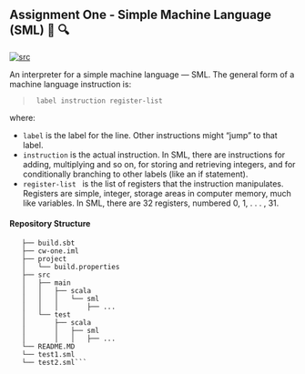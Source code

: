 ## Assignment One - Simple Machine Language (SML) :bookmark_tabs: :mag:    

[![src](https://img.shields.io/badge/source-main-brightgreen.svg)][main]


[main]: https://github.com/BBK-PiJ-2016-52/SDP/tree/master/coursework/cw-one/src/main/scala/sml

An interpreter for a simple machine language — SML. The general form of
a machine language instruction is:  
> ``` label instruction register-list``` 

where:  
- ```label``` 
 is the label for the line.
Other instructions might “jump” to that label.   
- ```instruction```   is the actual instruction.
In SML, there are instructions for adding, multiplying and so on, for storing and
retrieving integers, and for conditionally branching to other labels (like an if statement).
- ```register-list ```  is the list of registers that the instruction manipulates.
Registers are simple, integer, storage areas in computer memory, much like variables.
In SML, there are 32 registers, numbered 0, 1, . . . , 31.   

#### Repository Structure
```cw-two
   ├── build.sbt
   ├── cw-one.iml
   ├── project
   │   └── build.properties
   ├── src
   │   ├── main
   │   │   ├── scala
   │   │   │   └── sml
   │   │   │       ├── ...
   │   └── test
   │       ├── scala
   │       │   ├── sml
   │       │   │   ├── ...
   └── README.MD
   └── test1.sml
   └── test2.sml```
